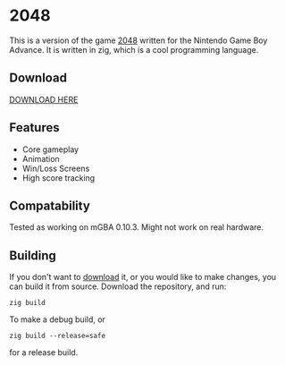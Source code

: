 # 2048
This is a version of the game [2048](2048.org) written for the Nintendo Game Boy Advance. It is written in zig, which is a cool programming language.

## Download
[DOWNLOAD HERE](https://github.com/jonot-cyber/2048-zig/releases)

## Features
- Core gameplay
- Animation
- Win/Loss Screens
- High score tracking

## Compatability
Tested as working on mGBA 0.10.3. Might not work on real hardware.

## Building
If you don't want to [download](https://github.com/jonot-cyber/2048-zig/releases) it, or you would like to make changes, you can build it from source. Download the repository, and run:
```
zig build
```
To make a debug build, or
```
zig build --release=safe
```
for a release build.
